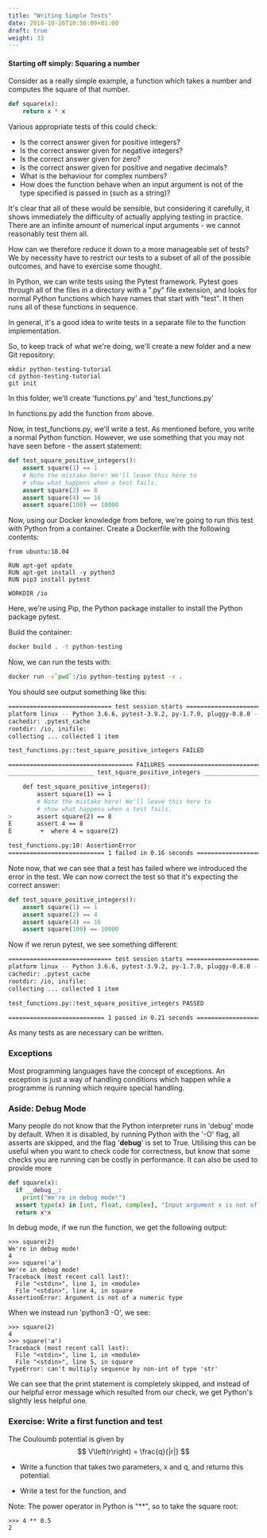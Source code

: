 ```yaml
---
title: "Writing Simple Tests"
date: 2018-10-26T10:56:09+01:00
draft: true
weight: 33
---
```



#### Starting off simply: Squaring a number

Consider as a really simple example, a function which takes a number and computes the square of that number.

```python
def square(x):
    return x * x

```

Various appropriate tests of this could check:

* Is the correct answer given for positive integers?
* Is the correct answer given for negative integers?
* Is the correct answer given for zero?
* Is the correct answer given for positive and negative decimals?
* What is the behaviour for complex numbers?
* How does the function behave when an input argument is not of the type specified is passed in (such as a string)?

It's clear that all of these would be sensible, but considering it carefully, it shows immediately the difficulty of actually applying testing in practice. There are an infinite amount of numerical input arguments - we cannot reasonably test them all.

How can we therefore reduce it down to a more manageable set of tests? We by necessity have to restrict our tests to a subset of all of the possible outcomes, and have to exercise some thought.

In Python, we can write tests using the Pytest framework. Pytest goes through all of the files in a directory with a ".py" file extension, and looks for normal Python functions which have names that start with "test". It then runs all of these functions in sequence.

In general, it's a good idea to write tests in a separate file to the function implementation.

So, to keep track of what we're doing, we'll create a new folder and a new Git repository:

```
mkdir python-testing-tutorial
cd python-testing-tutorial
git init
```

In this folder, we'll create 'functions.py' and 'test_functions.py'

In functions.py add the function from above.

Now, in test_functions.py, we'll write a test. As mentioned before, you write a normal Python function. However, we use something that you may not have seen before - the assert statement:

```python
def test_square_positive_integers():
    assert square(1) == 1
    # Note the mistake here! We'll leave this here to
    # show what happens when a test fails.
    assert square(2) == 8
    assert square(4) == 16
    assert square(100) == 10000
```

Now, using our Docker knowledge from before, we're going to run this test with Python from a container. Create a Dockerfile with the following contents:

```docker
from ubuntu:18.04

RUN apt-get update
RUN apt-get install -y python3
RUN pip3 install pytest

WORKDIR /io
```

Here, we're using Pip, the Python package installer to install the Python package pytest.

Build the container:
```bash
docker build . -t python-testing
```

Now, we can run the tests with:

```bash
docker run -v`pwd`:/io python-testing pytest -v .
```

You should see output something like this:
```bash
============================= test session starts ==============================
platform linux -- Python 3.6.6, pytest-3.9.2, py-1.7.0, pluggy-0.8.0 -- /usr/bin/python3
cachedir: .pytest_cache
rootdir: /io, inifile:
collecting ... collected 1 item

test_functions.py::test_square_positive_integers FAILED                  [100%]

=================================== FAILURES ===================================
________________________ test_square_positive_integers _________________________

    def test_square_positive_integers():
        assert square(1) == 1
        # Note the mistake here! We'll leave this here to
        # show what happens when a test fails.
>       assert square(2) == 8
E       assert 4 == 8
E        +  where 4 = square(2)

test_functions.py:10: AssertionError
=========================== 1 failed in 0.16 seconds ===========================
```

Note now, that we can see that a test has failed where we introduced the error in the test. We can now correct the test so that it's expecting the correct answer:

```python
def test_square_positive_integers():
    assert square(1) == 1
    assert square(2) == 4
    assert square(4) == 16
    assert square(100) == 10000
```

Now if we rerun pytest, we see something different:
```bash
============================= test session starts ==============================
platform linux -- Python 3.6.6, pytest-3.9.2, py-1.7.0, pluggy-0.8.0 -- /usr/bin/python3
cachedir: .pytest_cache
rootdir: /io, inifile:
collecting ... collected 1 item

test_functions.py::test_square_positive_integers PASSED                  [100%]

=========================== 1 passed in 0.21 seconds ===========================
```

As many tests as are necessary can be written.

### Exceptions

Most programming languages have the concept of exceptions. An exception is just a way of handling conditions which happen while a programme is running which require special handling.


### Aside: Debug Mode

Many people do not know that the Python interpreter runs in 'debug' mode by default. When it is disabled, by running Python with the '-O' flag, all asserts are skipped, and the flag '__debug__' is set to True. Utilising this can be useful when you want to check code for correctness, but know that some checks you are running can be costly in performance. It can also be used to provide more


```python
def square(x):
  if __debug__:
    print("We're in debug mode!")
  assert type(x) in [int, float, complex], "Input argument x is not of a numeric type int, complex or float"
  return x*x
```

In debug mode, if we run the function, we get the following output:
```
>>> square(2)
We're in debug mode!
4
>>> square('a')
We're in debug mode!
Traceback (most recent call last):
  File "<stdin>", line 1, in <module>
  File "<stdin>", line 4, in square
AssertionError: Argument is not of a numeric type
```

When we instead run 'python3 -O', we see:

```
>>> square(2)
4
>>> square('a')
Traceback (most recent call last):
  File "<stdin>", line 1, in <module>
  File "<stdin>", line 5, in square
TypeError: can't multiply sequence by non-int of type 'str'
```

We can see that the print statement is completely skipped, and instead of our helpful error message which resulted from our check, we get Python's slightly less helpful one.

### Exercise: Write a first function and test

The Couloumb potential is given by $$ V\left(r\right) = \frac{q}{|r|} $$

* Write a function that takes two parameters, x and q, and returns this potential.

* Write a test for the function, and

Note: The power operator in Python is "**", so to take the square root:

```python3
>>> 4 ** 0.5
2
```

